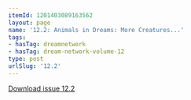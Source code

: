 ```yaml
---
itemId: 1201403089163562
layout: page
name: '12.2: Animals in Dreams: More Creatures...'
tags:
- hasTag: dreamnetwork
- hasTag: dream-network-volume-12
type: post
urlSlug: '12.2'
---
```

<a href="files/pdfs/Volume_12/12.2-Dream-Network_Volume-12_No-2.pdf" download="">Download issue 12.2</a>